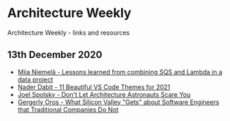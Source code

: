 # Architecture Weekly
Architecture Weekly - links and resources 

## 13th December 2020

- [Miia Niemelä - Lessons learned from combining SQS and Lambda in a data project](https://data.solita.fi/lessons-learned-from-combining-sqs-and-lambda-in-a-data-project/)
- [Nader Dabit - 11 Beautiful VS Code Themes for 2021](https://dabit3.hashnode.dev/11-beautiful-vs-code-themes-for-2021-ckiaxv7w303f5pqs1a8px3g7d)
- [Joel Spolsky - Don't Let Architecture Astronauts Scare You](https://www.joelonsoftware.com/2001/04/21/dont-let-architecture-astronauts-scare-you)
- [Gergerly Oros - What Silicon Valley "Gets" about Software Engineers that Traditional Companies Do Not](https://blog.pragmaticengineer.com/what-silicon-valley-gets-right-on-software-engineers/)
